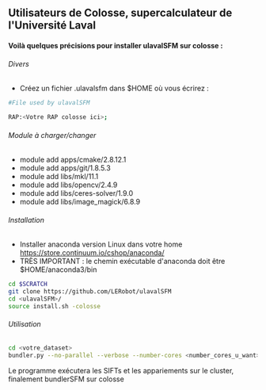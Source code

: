 Utilisateurs de Colosse, supercalculateur de l'Université Laval
--------------------------------------------------------------------------------------

#### Voilà quelques précisions pour installer ulavalSFM sur colosse :

###### Divers

- Créez un fichier .ulavalsfm dans $HOME où vous écrirez :

```Bash
#File used by ulavalSFM

RAP:<Votre RAP colosse ici>;
```

###### Module à charger/changer

- module add apps/cmake/2.8.12.1
- module add apps/git/1.8.5.3
- module add libs/mkl/11.1
- module add libs/opencv/2.4.9
- module add libs/ceres-solver/1.9.0
- module add libs/image_magick/6.8.9

###### Installation

- Installer anaconda version Linux dans votre home https://store.continuum.io/cshop/anaconda/
- TRÈS IMPORTANT : le chemin exécutable d'anaconda doit être $HOME/anaconda3/bin

```Bash
cd $SCRATCH
git clone https://github.com/LERobot/ulavalSFM
cd <ulavalSFM>/
source install.sh -colosse
```

###### Utilisation

```Bash
cd <votre_dataset>
bundler.py --no-parallel --verbose --number-cores <number_cores_u_want> --cluster --walltime <walltime_u_want>
```
Le programme exécutera les SIFTs et les appariements sur le cluster, finalement bundlerSFM sur colosse


